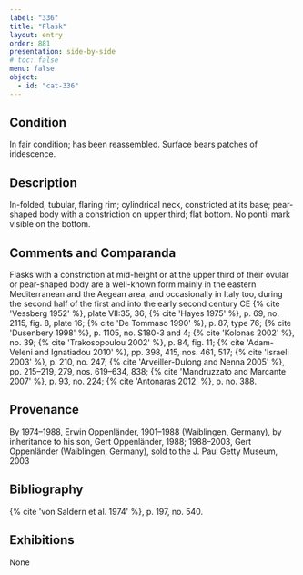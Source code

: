 ```yaml
---
label: "336"
title: "Flask"
layout: entry
order: 881
presentation: side-by-side
# toc: false
menu: false
object:
  - id: "cat-336"
---
```


## Condition

In fair condition; has been reassembled. Surface bears patches of iridescence.

## Description

In-folded, tubular, flaring rim; cylindrical neck, constricted at its base; pear-shaped body with a constriction on upper third; flat bottom. No pontil mark visible on the bottom.

## Comments and Comparanda

Flasks with a constriction at mid-height or at the upper third of their ovular or pear-shaped body are a well-known form mainly in the eastern Mediterranean and the Aegean area, and occasionally in Italy too, during the second half of the first and into the early second century CE {% cite 'Vessberg 1952' %}, plate VII:35, 36; {% cite 'Hayes 1975' %}, p. 69, no. 2115, fig. 8, plate 16; {% cite 'De Tommaso 1990' %}, p. 87, type 76; {% cite 'Dusenbery 1998' %}, p. 1105, no. S180-3 and 4; {% cite 'Kolonas 2002' %}, no. 39; {% cite 'Trakosopoulou 2002' %}, p. 84, fig. 11; {% cite 'Adam-Veleni and Ignatiadou 2010' %}, pp. 398, 415, nos. 461, 517; {% cite 'Israeli 2003' %}, p. 210, no. 247; {% cite 'Arveiller-Dulong and Nenna 2005' %}, pp. 215–219, 279, nos. 619–634, 838; {% cite 'Mandruzzato and Marcante 2007' %}, p. 93, no. 224; {% cite 'Antonaras 2012' %}, p. no. 388.

## Provenance

By 1974–1988, Erwin Oppenländer, 1901–1988 (Waiblingen, Germany), by inheritance to his son, Gert Oppenländer, 1988; 1988–2003, Gert Oppenländer (Waiblingen, Germany), sold to the J. Paul Getty Museum, 2003

## Bibliography

{% cite 'von Saldern et al. 1974' %}, p. 197, no. 540.

## Exhibitions

None